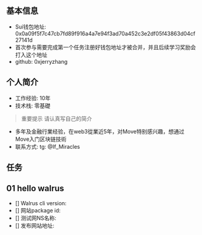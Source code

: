 ## 基本信息
- Sui钱包地址: 0x0a09f5f7c47cb7fd89f916a4a7e94f3ad70a452c3e2df05f43863d04cf27141d
- 首次参与需要完成第一个任务注册好钱包地址才被合并，并且后续学习奖励会打入这个地址
- github: 0xjerryzhang 

## 个人简介
- 工作经验: 10年
- 技术栈: 零基礎
> 重要提示 请认真写自己的简介
- 多年及金融行業经验，在web3從業近5年，对Move特别感兴趣，想通过Move入门区块链技術
- 联系方式: tg: @If_Miracles
## 任务

##   01 hello walrus
- [] Walrus cli version:
- [] 网站package id:
- [] 测试网NS名称: 
- [] 发布网站地址: 

